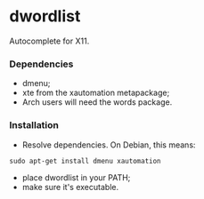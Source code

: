 dwordlist
=========

Autocomplete for X11.

### Dependencies
- dmenu;
- xte from the xautomation metapackage;
- Arch users will need the words package.

### Installation
- Resolve dependencies. On Debian, this means:

`sudo apt-get install dmenu xautomation`
- place dwordlist in your PATH;
- make sure it's executable.

